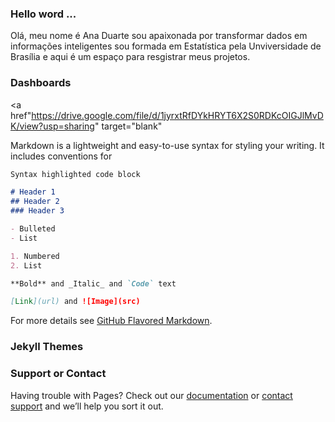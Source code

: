 ### Hello word ...

Olá, meu nome é Ana Duarte sou apaixonada por transformar dados em informações inteligentes sou formada em Estatística pela Unviversidade de Brasília e aqui é um espaço para resgistrar meus projetos.

### Dashboards

<a href"https://drive.google.com/file/d/1jyrxtRfDYkHRYT6X2S0RDKcOIGJlMvDK/view?usp=sharing" target="blank"</a>

Markdown is a lightweight and easy-to-use syntax for styling your writing. It includes conventions for

```markdown
Syntax highlighted code block

# Header 1
## Header 2
### Header 3

- Bulleted
- List

1. Numbered
2. List

**Bold** and _Italic_ and `Code` text

[Link](url) and ![Image](src)
```

For more details see [GitHub Flavored Markdown](https://guides.github.com/features/mastering-markdown/).

### Jekyll Themes


### Support or Contact

Having trouble with Pages? Check out our [documentation](https://help.github.com/categories/github-pages-basics/) or [contact support](https://github.com/contact) and we’ll help you sort it out.
